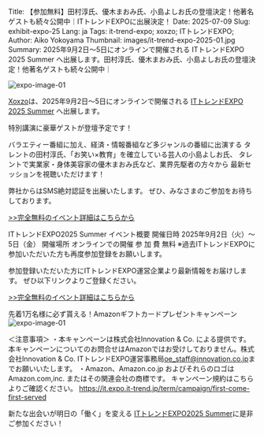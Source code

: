 Title: 【参加無料】田村淳氏、優木まおみ氏、小島よしお氏の登壇決定！他著名ゲストも続々公開中｜ITトレンドEXPOに出展決定！
Date: 2025-07-09
Slug: exhibit-expo-25
Lang: ja
Tags: it-trend-expo; xoxzo; ITトレンドEXPO;
Author: Aiko Yokoyama
Thumbnail: images/it-trend-expo-2025-01.jpg
Summary: 2025年9月2日〜5日にオンラインで開催される ITトレンドEXPO 2025 Summer へ出展します。田村淳氏、優木まおみ氏、小島よしお氏の登壇決定！他著名ゲストも続々公開中｜

![expo-image-01](/images/it-trend-expo-2025-01.jpg)

[Xoxzo](https://info.xoxzo.com/ja/)は、2025年9月2日〜5日にオンラインで開催される [ITトレンドEXPO 2025 Summer](https://it.expo.it-trend.jp/key/ngapnwyk) へ出展します。

特別講演に豪華ゲストが登壇予定です！

バラエティー番組に加え、経済・情報番組など多ジャンルの番組に出演する
タレントの田村淳氏、「お笑い×教育」を確立している芸人の小島よしお氏、
タレントで実業家・身体美容家の優木まおみ氏など、業界先駆者の方々から
最新セッションを視聴いただけます！

弊社からはSMS絶対認証を出展いたします。
ぜひ、みなさまのご参加をお待ちしております。

[>>完全無料のイベント詳細はこちらから](https://it.expo.it-trend.jp/key/ngapnwyk)

ITトレンドEXPO2025 Summer イベント概要
開催日時	2025年9月2日（火）～5日（金）
開催場所	オンラインでの開催
参 加 費		無料
※過去ITトレンドEXPOに参加いただいた方も再度参加登録をお願いします。

参加登録いただいた方にITトレンドEXPO運営企業より最新情報をお届けします。
ぜひ以下リンクよりご登録ください。

[>>完全無料のイベント詳細はこちらから](https://it.expo.it-trend.jp/key/ngapnwyk)

先着1万名様に必ず貰える！Amazonギフトカードプレゼントキャンペーン<br>
![expo-image-01](/images/it-trend-expo-2025-02.jpg)

＜注意事項＞
・本キャンペーンは株式会社Innovation & Co. による提供です。本キャンペーンについてのお問合せはAmazonではお受けしておりません。株式会社Innovation & Co. ITトレンドEXPO運営事務局<oe_staff@innovation.co.jp>までお願いいたします。
・Amazon、Amazon.co.jp およびそれらのロゴはAmazon.com,inc. またはその関連会社の商標です。
キャンペーン規約はこちらよりご確認ください。
https://it.expo.it-trend.jp/term/campaign/first-come-first-served

新たな出会いが明日の「働く」を変える
[ITトレンドEXPO2025 Summer](https://it.expo.it-trend.jp/key/ngapnwyk)に是非ご参加ください！
